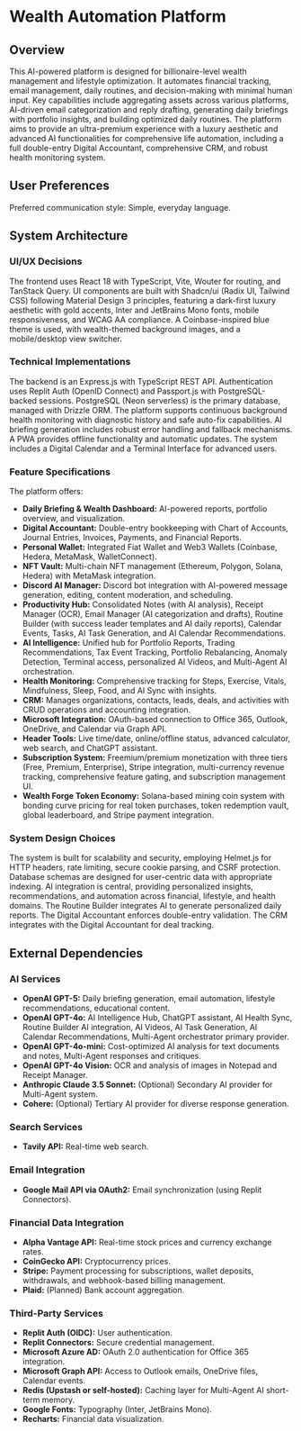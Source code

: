 # Wealth Automation Platform

## Overview
This AI-powered platform is designed for billionaire-level wealth management and lifestyle optimization. It automates financial tracking, email management, daily routines, and decision-making with minimal human input. Key capabilities include aggregating assets across various platforms, AI-driven email categorization and reply drafting, generating daily briefings with portfolio insights, and building optimized daily routines. The platform aims to provide an ultra-premium experience with a luxury aesthetic and advanced AI functionalities for comprehensive life automation, including a full double-entry Digital Accountant, comprehensive CRM, and robust health monitoring system.

## User Preferences
Preferred communication style: Simple, everyday language.

## System Architecture

### UI/UX Decisions
The frontend uses React 18 with TypeScript, Vite, Wouter for routing, and TanStack Query. UI components are built with Shadcn/ui (Radix UI, Tailwind CSS) following Material Design 3 principles, featuring a dark-first luxury aesthetic with gold accents, Inter and JetBrains Mono fonts, mobile responsiveness, and WCAG AA compliance. A Coinbase-inspired blue theme is used, with wealth-themed background images, and a mobile/desktop view switcher.

### Technical Implementations
The backend is an Express.js with TypeScript REST API. Authentication uses Replit Auth (OpenID Connect) and Passport.js with PostgreSQL-backed sessions. PostgreSQL (Neon serverless) is the primary database, managed with Drizzle ORM. The platform supports continuous background health monitoring with diagnostic history and safe auto-fix capabilities. AI briefing generation includes robust error handling and fallback mechanisms. A PWA provides offline functionality and automatic updates. The system includes a Digital Calendar and a Terminal Interface for advanced users.

### Feature Specifications
The platform offers:
- **Daily Briefing & Wealth Dashboard:** AI-powered reports, portfolio overview, and visualization.
- **Digital Accountant:** Double-entry bookkeeping with Chart of Accounts, Journal Entries, Invoices, Payments, and Financial Reports.
- **Personal Wallet:** Integrated Fiat Wallet and Web3 Wallets (Coinbase, Hedera, MetaMask, WalletConnect).
- **NFT Vault:** Multi-chain NFT management (Ethereum, Polygon, Solana, Hedera) with MetaMask integration.
- **Discord AI Manager:** Discord bot integration with AI-powered message generation, editing, content moderation, and scheduling.
- **Productivity Hub:** Consolidated Notes (with AI analysis), Receipt Manager (OCR), Email Manager (AI categorization and drafts), Routine Builder (with success leader templates and AI daily reports), Calendar Events, Tasks, AI Task Generation, and AI Calendar Recommendations.
- **AI Intelligence:** Unified hub for Portfolio Reports, Trading Recommendations, Tax Event Tracking, Portfolio Rebalancing, Anomaly Detection, Terminal access, personalized AI Videos, and Multi-Agent AI orchestration.
- **Health Monitoring:** Comprehensive tracking for Steps, Exercise, Vitals, Mindfulness, Sleep, Food, and AI Sync with insights.
- **CRM:** Manages organizations, contacts, leads, deals, and activities with CRUD operations and accounting integration.
- **Microsoft Integration:** OAuth-based connection to Office 365, Outlook, OneDrive, and Calendar via Graph API.
- **Header Tools:** Live time/date, online/offline status, advanced calculator, web search, and ChatGPT assistant.
- **Subscription System:** Freemium/premium monetization with three tiers (Free, Premium, Enterprise), Stripe integration, multi-currency revenue tracking, comprehensive feature gating, and subscription management UI.
- **Wealth Forge Token Economy:** Solana-based mining coin system with bonding curve pricing for real token purchases, token redemption vault, global leaderboard, and Stripe payment integration.

### System Design Choices
The system is built for scalability and security, employing Helmet.js for HTTP headers, rate limiting, secure cookie parsing, and CSRF protection. Database schemas are designed for user-centric data with appropriate indexing. AI integration is central, providing personalized insights, recommendations, and automation across financial, lifestyle, and health domains. The Routine Builder integrates AI to generate personalized daily reports. The Digital Accountant enforces double-entry validation. The CRM integrates with the Digital Accountant for deal tracking.

## External Dependencies

### AI Services
- **OpenAI GPT-5:** Daily briefing generation, email automation, lifestyle recommendations, educational content.
- **OpenAI GPT-4o:** AI Intelligence Hub, ChatGPT assistant, AI Health Sync, Routine Builder AI integration, AI Videos, AI Task Generation, AI Calendar Recommendations, Multi-Agent orchestrator primary provider.
- **OpenAI GPT-4o-mini:** Cost-optimized AI analysis for text documents and notes, Multi-Agent responses and critiques.
- **OpenAI GPT-4o Vision:** OCR and analysis of images in Notepad and Receipt Manager.
- **Anthropic Claude 3.5 Sonnet:** (Optional) Secondary AI provider for Multi-Agent system.
- **Cohere:** (Optional) Tertiary AI provider for diverse response generation.

### Search Services
- **Tavily API:** Real-time web search.

### Email Integration
- **Google Mail API via OAuth2:** Email synchronization (using Replit Connectors).

### Financial Data Integration
- **Alpha Vantage API:** Real-time stock prices and currency exchange rates.
- **CoinGecko API:** Cryptocurrency prices.
- **Stripe:** Payment processing for subscriptions, wallet deposits, withdrawals, and webhook-based billing management.
- **Plaid:** (Planned) Bank account aggregation.

### Third-Party Services
- **Replit Auth (OIDC):** User authentication.
- **Replit Connectors:** Secure credential management.
- **Microsoft Azure AD:** OAuth 2.0 authentication for Office 365 integration.
- **Microsoft Graph API:** Access to Outlook emails, OneDrive files, Calendar events.
- **Redis (Upstash or self-hosted):** Caching layer for Multi-Agent AI short-term memory.
- **Google Fonts:** Typography (Inter, JetBrains Mono).
- **Recharts:** Financial data visualization.
